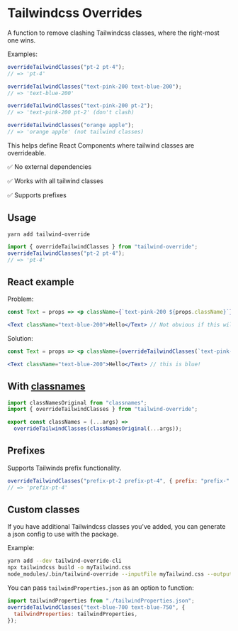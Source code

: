 # Tailwindcss Overrides

A function to remove clashing Tailwindcss classes, where the right-most one wins.

Examples:

```js
overrideTailwindClasses("pt-2 pt-4");
// => 'pt-4'

overrideTailwindClasses("text-pink-200 text-blue-200");
// => 'text-blue-200'

overrideTailwindClasses("text-pink-200 pt-2");
// => 'text-pink-200 pt-2' (don't clash)

overrideTailwindClasses("orange apple");
// => 'orange apple' (not tailwind classes)
```

This helps define React Components where tailwind classes are overrideable.

✅ No external dependencies

✅ Works with all tailwind classes

✅ Supports prefixes

## Usage

```
yarn add tailwind-override
```

```js
import { overrideTailwindClasses } from "tailwind-override";
overrideTailwindClasses("pt-2 pt-4");
// => 'pt-4'
```

## React example

Problem:

```jsx
const Text = props => <p className={`text-pink-200 ${props.className}`}>{props.children}</p>

<Text className="text-blue-200">Hello</Text> // Not obvious if this will render pink or blue???
```

Solution:

```jsx
const Text = props => <p className={overrideTailwindClasses(`text-pink-200 ${props.className}`)}>{props.children}</p>

<Text className="text-blue-200">Hello</Text> // this is blue!
```

## With [classnames](https://github.com/JedWatson/classnames)

```js
import classNamesOriginal from "classnames";
import { overrideTailwindClasses } from "tailwind-override";

export const classNames = (...args) =>
  overrideTailwindClasses(classNamesOriginal(...args));
```

## Prefixes

Supports Tailwinds prefix functionality.

```js
overrideTailwindClasses("prefix-pt-2 prefix-pt-4", { prefix: "prefix-" });
// => 'prefix-pt-4'
```

## Custom classes

If you have additional Tailwindcss classes you've added, you can generate a json config to use with the package.

Example:

```bash
yarn add --dev tailwind-override-cli
npx tailwindcss build -o myTailwind.css
node_modules/.bin/tailwind-override --inputFile myTailwind.css --outputFile tailwindProperties.json
```

You can pass `tailwindProperties.json` as an option to function:

```js
import tailwindProperties from "./tailwindProperties.json";
overrideTailwindClasses("text-blue-700 text-blue-750", {
  tailwindProperties: tailwindProperties,
});
```
